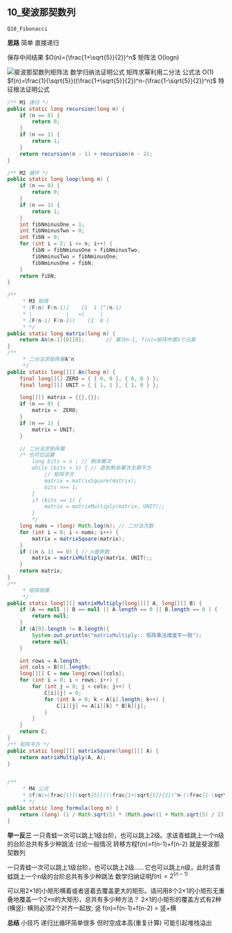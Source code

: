 ## 10_斐波那契数列
`Q10_Fibonacci`

**思路**
简单 直接递归 

保存中间结果 $O(n)=(\frac{1+\sqrt{5}}{2})^n$
矩阵法 O(logn)

![斐波那契数列矩阵法](images/%E6%96%90%E6%B3%A2%E9%82%A3%E5%A5%91%E6%95%B0%E5%88%97%E7%9F%A9%E9%98%B5%E6%B3%95.png)
	数学归纳法证明公式
	矩阵求幂利用二分法
公式法 O(1)
	$f(n)=\frac{1}{\sqrt{5}}((\frac{1+\sqrt{5}}{2})^n-(\frac{1-\sqrt{5}}{2})^n)$
	特征根法证明公式

```java
/** M1 递归 */
public static long recursion(long n) {
    if (n == 0) {
        return 0;
    }
    if (n == 1) {
        return 1;
    }
    return recursion(n - 1) + recursion(n - 2);
}

/** M2 循环 */
public static long loop(long n) {
    if (n == 0) {
        return 0;
    }
    if (n == 1) {
        return 1;
    }
    int fibNminusOne = 1;
    int fibNminusTwo = 0;
    int fibN = 0;
    for (int i = 2; i <= n; i++) {
        fibN = fibNminusOne + fibNminusTwo;
        fibNminusTwo = fibNminusOne;
        fibNminusOne = fibN;
    }
    return fibN;
}

/**
     * M3 矩阵
     * [F(n) F(n-1)]    [1  1 ]^(n-1)
     * |           |   =|     |
     * [F(n-1) F(n-2)]    [1  0 ]
     * */
public static long matrix(long n) {
    return An(n-1)[0][0];       // 幂次n-1, f(n)=矩阵中第1个元素
}
/**
     * 二分法求矩阵幂A^n
     */
public static long[][] An(long n) {
    final long[][] ZERO = { { 0, 0 }, { 0, 0 } };
    final long[][] UNIT = { { 1, 1 }, { 1, 0 } };

    long[][] matrix = {{},{}};
    if (n == 0) {
        matrix =  ZERO;
    }
    if (n == 1) {
        matrix = UNIT;
    }

    // 二分法求矩阵幂
    /* 也可位运算
        long bits = n ; // 剩余幂次
        while (bits > 1) { // 直到剩余幂次无需平方
            // 矩阵平方
            matrix = matrixSquare(matrix);
            bits >>= 1;
        }
        if (bits == 1) {
            matrix = matrixMultiply(matrix, UNIT);;
        }
        */
    long nums = (long) Math.log(n); // 二分法次数
    for (int i = 0; i < nums; i++) {
        matrix = matrixSquare(matrix);
    }
    if ((n & 1) == 0) { // n是奇数
        matrix = matrixMultiply(matrix, UNIT);;
    }
    return matrix;
}
/**
     * 矩阵相乘
     */
public static long[][] matrixMultiply(long[][] A, long[][] B) {
    if (A == null || B == null || A.length == 0 || B.length == 0 ) {
        return null;
    }
    if (A[0].length != B.length){
        System.out.println("matrixMultiply:: 矩阵乘法维度不一致");
        return null;
    }

    int rows = A.length;
    int cols = B[0].length;
    long[][] C = new long[rows][cols];
    for (int i = 0; i < rows; i++) {
        for (int j = 0; j < cols; j++) {
            C[i][j] = 0;
            for (int k = 0; k < A[i].length; k++) {
                C[i][j] += A[i][k] * B[k][j];
            }
        }
    }
    return C;
}
/** 矩阵平方 */
public static long[][] matrixSquare(long[][] A) {
    return matrixMultiply(A, A);
}


/**
     * M4 公式
     * $f(n)=\frac{1}{\sqrt{5}}((\frac{1+\sqrt{5}}{2})^n-(\frac{1-\sqrt{5}}{2})^n)$
     * */
public static long formula(long n) {
    return (long) (1 / Math.sqrt(5) * (Math.pow((1 + Math.sqrt(5) / 2), n) - Math.pow((1 - Math.sqrt(5) / 2), n)));
}
```



**举一反三**
一只青蛙一次可以跳上1级台阶，也可以跳上2级。求该青蛙跳上一个n级的台阶总共有多少种跳法
讨论一般情况 转移方程f(n)=f(n-1)+f(n-2) 就是斐波那契数列

一只青蛙一次可以跳上1级台阶，也可以跳上2级……它也可以跳上n级，此时该青蛙跳上一个n级的台阶总共有多少种跳法
数学归纳证明$f(n)=2^(n-1)$

可以用2×1的小矩形横着或者竖着去覆盖更大的矩形。请问用8个2×1的小矩形无重叠地覆盖一个2×n的大矩形，总共有多少种方法？
2×1的小矩形的覆盖方式有2种(横竖): 横则必须2个对齐一起放; 竖
f(n)=f(n-1)+f(n-2) = 竖+横



**总结**
小技巧
递归比循环简单很多 但时空成本高(重复计算) 可能引起堆栈溢出